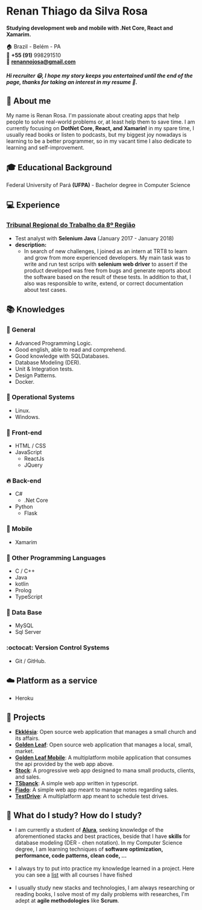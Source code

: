 # Renan Thiago da Silva Rosa
**Studying development web and mobile with .Net Core, React and Xamarim.**

:house:    Brazil - Belém - PA <br>
:iphone:   **+55 (91)** 998291510 <br>
:email:  **renannojosa@gmail.com**

##### Hi recruiter :smiley:, I hope my story keeps you entertained until the end of the page, thanks for taking an interest in my resume :beginner:.

## :bell: About me
My name is Renan Rosa. I'm passionate about creating apps that help people to solve real-world problems or, at least help them to save time. I am currently focusing on **DotNet Core, React, and Xamarin!** in my spare time, I usually read books or listen to podcasts, but my biggest joy nowadays is learning to be a better programmer, so in my vacant time I also dedicate to learning and self-improvement.

## :mortar_board: Educational Background
Federal University of Pará **(UFPA)** - Bachelor degree in Computer Science <br>

## :computer: Experience

### [Tribunal Regional do Trabalho da 8º Região](https://www.trt8.jus.br/)
* Test analyst with **Selenium Java** (January 2017 - January 2018)
* **description:**  
   * In search of new challenges, I joined as an intern at TRT8 to learn and grow from more experienced developers. My main task was to write and run test scrips with **selenium web driver** to assert if the product developed was free from bugs and generate reports about the software based on the result of these tests. In addition to that, I also was responsible to write, extend, or correct documentation about test cases.  


## :books: Knowledges

### :pushpin: General
* Advanced Programming Logic.
* Good english, able to read and comprehend.
* Good knowledge with SQLDatabases.
* Database Modeling (DER).
* Unit & Integration tests.
* Design Patterns.
* Docker.

### :penguin: Operational Systems
* Linux.
* Windows.

### :ocean: Front-end
* HTML / CSS  
* JavaScript
    * ReactJs
    * JQuery

### :fire: Back-end
* C#
  * .Net Core  
* Python
    * Flask
    
### :iphone: Mobile
* Xamarim

### :muscle: Other Programming Languages
* C / C++ 
* Java
* kotlin
* Prolog
* TypeScript

### :floppy_disk: Data Base
* MySQL
* Sql Server

### :octocat: Version Control Systems
* Git / GitHub.

## :cloud: Platform as a service
* Heroku

## :open_file_folder: Projects
* [**Ekklésia**](https://github.com/RenanCbcc/ekklesia): Open source web application that manages a small church and its affairs.
* [**Golden Leaf**](https://github.com/RenanCbcc/Golden_leaf): Open source web application that manages a local, small, market.
* [**Golden Leaf Mobile**](https://github.com/RenanCbcc/GoldenLeafMobile): A multiplatform mobile application that consumes the api provided by the web app above.
* [**Stock**](https://github.com/RenanCbcc/Stock): A progressive web app designed to mana small products, clients, and sales.
* [**TSbanck**](https://github.com/RenanCbcc/tsbank): A simple web app written in typescript.
* [**Fiado**](https://github.com/RenanCbcc/Fiado): A simple web app meant to manage notes regarding sales.
* [**TestDrive**](https://github.com/RenanCbcc/TestDrive): A multiplatform app meant to schedule test drives.

## :triangular_flag_on_post: What do I study? How do I study?
* I am currently a student of [**Alura**](https://cursos.alura.com.br), seeking knowledge of the aforementioned stacks and best practices, beside that I have **skills** for database modeling (DER - chen notation). In my Computer Science degree, I am learning techniques of **software optimization, performance, code patterns, clean code, ...**
<br><br>
* I always try to put into practice my knowledge learned in a project. Here you can see a [list](https://cursos.alura.com.br/user/renanrosa/fullCertificate/a57890dbb6b700bf240ff749ebfd913e) with all courses I have fished 
<br><br>
* I usually study new stacks and technologies, I am always researching or reading books, I solve most of my daily problems with researches, I'm adept at **agile methodologies** like **Scrum**.
